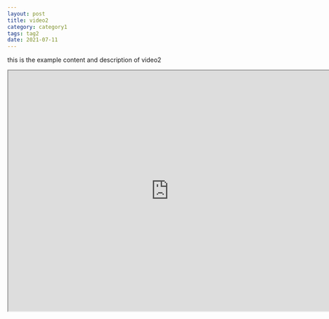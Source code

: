 ```yaml
---
layout: post
title: video2
category: category1
tags: tag2
date: 2021-07-11
---
```


this is the example content and description of video2

<div class="wise-iframe-wrapper"><iframe width="730" height="548" src="http://www.youtube.com/embed/pP9Bto5lOEQ" allowfullscreen></iframe></div>
